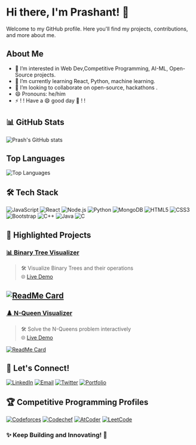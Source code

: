 # Hi there, I'm Prashant! 👋

Welcome to my GitHub profile. Here you'll find my projects, contributions, and more about me.

## About Me

- 👀 I’m interested in Web Dev,Competitive Programming, AI-ML, Open-Source projects.
- 🌱 I’m currently learning React, Python, machine learning.
- 💞️ I’m looking to collaborate on open-source, hackathons . 
- 😄 Pronouns: he/him
- ⚡ ! !  Have a 😄 good day 👋 ! !

## 📊 **GitHub Stats**

![Prash's GitHub stats](https://github-readme-stats.vercel.app/api?username=prash08484&show_icons=true&theme=radical)

## Top Languages

![Top Languages](https://github-readme-stats.vercel.app/api/top-langs/?username=prash08484&layout=compact&theme=radical)

<!--
## Technical Skills 
-->
## 🛠️ **Tech Stack**

![JavaScript](https://img.shields.io/badge/JavaScript-F7DF1E?style=for-the-badge&logo=javascript&logoColor=black)
![React](https://img.shields.io/badge/React-61DAFB?style=for-the-badge&logo=react&logoColor=black) 
![Node.js](https://img.shields.io/badge/Node.js-339933?style=for-the-badge&logo=node.js&logoColor=white)
![Python](https://img.shields.io/badge/Python-3776AB?style=for-the-badge&logo=python&logoColor=white)
![MongoDB](https://img.shields.io/badge/MongoDB-47A248?style=for-the-badge&logo=mongodb&logoColor=white)
![HTML5](https://img.shields.io/badge/HTML5-E34F26?style=for-the-badge&logo=html5&logoColor=white)
![CSS3](https://img.shields.io/badge/CSS3-1572B6?style=for-the-badge&logo=css3&logoColor=white)
![Bootstrap](https://img.shields.io/badge/Bootstrap-7952B3?style=for-the-badge&logo=bootstrap&logoColor=white)
![C++](https://img.shields.io/badge/C++-00599C?style=for-the-badge&logo=cplusplus&logoColor=white)
![Java](https://img.shields.io/badge/Java-007396?style=for-the-badge&logo=java&logoColor=white)
![C](https://img.shields.io/badge/C-A8B9CC?style=for-the-badge&logo=c&logoColor=white)

<!--
![NPM](https://img.shields.io/badge/NPM-CB3837?style=for-the-badge&logo=npm&logoColor=white) 
![React Router](https://img.shields.io/badge/React_Router-CA4245?style=for-the-badge&logo=react-router&logoColor=white)

 ![Machine Learning](https://img.shields.io/badge/Machine%20Learning-FF6F00?style=for-the-badge&logo=machine-learning&logoColor=white) 
 
---

## 🐍 **Contribution Snake**
![Snake animation](https://github.com/prash08484/prash08484/blob/output/github-contribution-grid-snake.svg)



## Projects

### Project 1
[![ReadMe Card](https://github-readme-stats.vercel.app/api/pin/?username=prash08484&repo=Binary-Tree-Visualiser&theme=radical)](https://github.com/prash08484/Binary-Tree-Visualiser) &nbsp;&nbsp;
[![ReadMe Card](https://github-readme-stats.vercel.app/api/pin/?username=prash08484&repo=N-Queen-Visualiser&theme=radical)](https://github.com/prash08484/N-Queen-Visualiser)

 -->

## 📂 **Highlighted Projects**
### [📊 Binary Tree Visualizer](https://github.com/USERNAME/Binary-Tree-Visualiser)  
> 🛠️ Visualize Binary Trees and their operations  
> 🌐 [Live Demo](https://binary-tree-visualiser-ds-algo.vercel.app/)  

[![ReadMe Card](https://github-readme-stats.vercel.app/api/pin/?username=prash08484&repo=Binary-Tree-Visualiser&theme=radical)](https://github.com/USERNAME/Binary-Tree-Visualiser)
---

### [♟️ N-Queen Visualizer](https://github.com/USERNAME/N-Queen-Visualiser)  
> 🛠️ Solve the N-Queens problem interactively  
> 🌐 [Live Demo](https://n-queen-visualiser.vercel.app/)  

[![ReadMe Card](https://github-readme-stats.vercel.app/api/pin/?username=prash08484&repo=N-Queen-Visualiser&theme=radical)](https://github.com/USERNAME/N-Queen-Visualiser)


<!--  
## Let's Connect
 

 
## Connect with me
  -->

  ## 🌈 **Let's Connect!**
[![LinkedIn](https://img.shields.io/badge/LinkedIn-0077B5?style=for-the-badge&logo=linkedin&logoColor=white)](https://linkedin.com/in/prashant-yadav-69a199280)
[![Email](https://img.shields.io/badge/Email-D14836?style=for-the-badge&logo=gmail&logoColor=white)](mailto:prash08484@gmail.com)
[![Twitter](https://img.shields.io/badge/Twitter-1DA1F2?style=for-the-badge&logo=twitter&logoColor=white)](https://x.com/Prash08484)
[![Portfolio](https://img.shields.io/badge/Portfolio-FF5722?style=for-the-badge&logo=Google-Chrome&logoColor=white)](https://prash08484.github.io/portfolio)



## 🏆 Competitive Programming Profiles

[![Codeforces](https://img.shields.io/badge/Codeforces-1F8ACB?style=for-the-badge&logo=codeforces&logoColor=white)](https://codeforces.com/profile/your-codeforces-username)
[![Codechef](https://img.shields.io/badge/Codechef-5B4638?style=for-the-badge&logo=codechef&logoColor=white)](https://www.codechef.com/users/your-codechef-username)
[![AtCoder](https://img.shields.io/badge/AtCoder-1F8ACB?style=for-the-badge&logo=atcoder&logoColor=white)](https://atcoder.jp/users/your-atcoder-username)
[![LeetCode](https://img.shields.io/badge/LeetCode-FFA116?style=for-the-badge&logo=leetcode&logoColor=white)](https://leetcode.com/Bit_hi)



### ✨ Keep Building and Innovating! 🚀
<!-- 
| Profile                                                                                          | Rating                                                                 |
|--------------------------------------------------------------------------------------------------|------------------------------------------------------------------------|
| [![Codeforces](https://img.shields.io/badge/Codeforces-1F8ACB?style=for-the-badge&logo=codeforces&logoColor=white)](https://codeforces.com/profile/your-codeforces-username) | ![Rating](https://img.shields.io/badge/Rating-1600-blue?style=for-the-badge&logo=codeforces) |
| [![CodeChef](https://img.shields.io/badge/Codechef-5B4638?style=for-the-badge&logo=codechef&logoColor=white)](https://www.codechef.com/users/your-codechef-username)       | ![Rating](https://img.shields.io/badge/Rating-3★-brown?style=for-the-badge&logo=codechef) |
| [![AtCoder](https://img.shields.io/badge/AtCoder-1F8ACB?style=for-the-badge&logo=atcoder&logoColor=white)](https://atcoder.jp/users/your-atcoder-username)                | ![Rating](https://img.shields.io/badge/Rating-1200-orange?style=for-the-badge&logo=atcoder) |
| [![LeetCode](https://img.shields.io/badge/LeetCode-000000?style=for-the-badge&logo=leetcode&logoColor=FFA116)](https://leetcode.com/your-leetcode-username)               | ![Rating](https://img.shields.io/badge/Problems-250_solved-yellow?style=for-the-badge&logo=leetcode) |

 

![Logo](https://dev-to-uploads.s3.amazonaws.com/uploads/articles/th5xamgrr6se0x5ro4g6.png)
 





